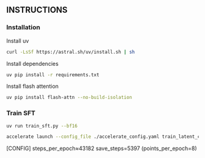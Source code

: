 ## INSTRUCTIONS

### Installation

Install uv

```bash
curl -LsSf https://astral.sh/uv/install.sh | sh
```

Install dependencies

```bash
uv pip install -r requirements.txt
```

Install flash attention

```bash
uv pip install flash-attn --no-build-isolation
```

### Train SFT

```bash
uv run train_sft.py --bf16
```

```bash
accelerate launch --config_file ./accelerate_config.yaml train_latent_cot_rl.py
```

[CONFIG] steps_per_epoch≈43182  save_steps=5397  (points_per_epoch=8)